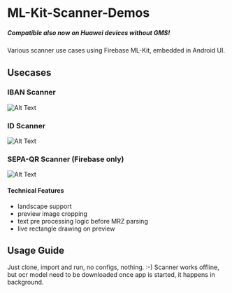 # ML-Kit-Scanner-Demos
##### Compatible also now on Huawei devices without GMS!
Various scanner use cases using Firebase ML-Kit, embedded in Android UI.

## Usecases

### IBAN Scanner
![Alt Text](https://media.giphy.com/media/MaDaYtU5MIn0BkiqWM/giphy.gif)

### ID Scanner
![Alt Text](https://media.giphy.com/media/S3mnzCWlvGQ30QnHxz/giphy.gif)

### SEPA-QR Scanner (Firebase only)
![Alt Text](https://media.giphy.com/media/H4Dv9JbA96fjwF7hxL/giphy.gif)

#### Technical Features
- landscape support
- preview image cropping
- text pre processing logic before MRZ parsing
- live rectangle drawing on preview

## Usage Guide
Just clone, import and run, no configs, nothing. :-) 
Scanner works offline, but ocr model need to be downloaded once app is started, it happens in background. 
